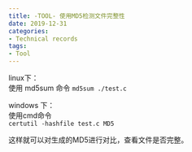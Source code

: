 ```yaml
---
title: -TOOL- 使用MD5检测文件完整性
date: 2019-12-31
categories:
- Technical records 
tags:
- Tool
---
```



linux下：  
使用 md5sum 命令
`md5sum ./test.c`  

windows 下：  
使用cmd命令  
`certutil -hashfile test.c MD5`  

这样就可以对生成的MD5进行对比，查看文件是否完整。  
